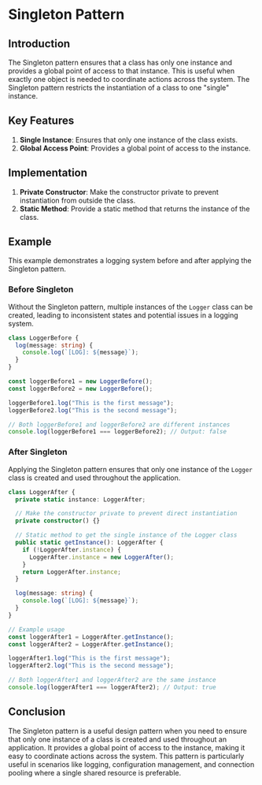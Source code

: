 # Singleton Pattern

## Introduction

The Singleton pattern ensures that a class has only one instance and provides a global point of access to that instance. This is useful when exactly one object is needed to coordinate actions across the system. The Singleton pattern restricts the instantiation of a class to one "single" instance.

## Key Features

1. **Single Instance**: Ensures that only one instance of the class exists.
2. **Global Access Point**: Provides a global point of access to the instance.

## Implementation

1. **Private Constructor**: Make the constructor private to prevent instantiation from outside the class.
2. **Static Method**: Provide a static method that returns the instance of the class.

## Example

This example demonstrates a logging system before and after applying the Singleton pattern.

### Before Singleton

Without the Singleton pattern, multiple instances of the `Logger` class can be created, leading to inconsistent states and potential issues in a logging system.

```typescript
class LoggerBefore {
  log(message: string) {
    console.log(`[LOG]: ${message}`);
  }
}

const loggerBefore1 = new LoggerBefore();
const loggerBefore2 = new LoggerBefore();

loggerBefore1.log("This is the first message");
loggerBefore2.log("This is the second message");

// Both loggerBefore1 and loggerBefore2 are different instances
console.log(loggerBefore1 === loggerBefore2); // Output: false
```

### After Singleton

Applying the Singleton pattern ensures that only one instance of the `Logger` class is created and used throughout the application.

```typescript
class LoggerAfter {
  private static instance: LoggerAfter;

  // Make the constructor private to prevent direct instantiation
  private constructor() {}

  // Static method to get the single instance of the Logger class
  public static getInstance(): LoggerAfter {
    if (!LoggerAfter.instance) {
      LoggerAfter.instance = new LoggerAfter();
    }
    return LoggerAfter.instance;
  }

  log(message: string) {
    console.log(`[LOG]: ${message}`);
  }
}

// Example usage
const loggerAfter1 = LoggerAfter.getInstance();
const loggerAfter2 = LoggerAfter.getInstance();

loggerAfter1.log("This is the first message");
loggerAfter2.log("This is the second message");

// Both loggerAfter1 and loggerAfter2 are the same instance
console.log(loggerAfter1 === loggerAfter2); // Output: true
```

## Conclusion

The Singleton pattern is a useful design pattern when you need to ensure that only one instance of a class is created and used throughout an application. It provides a global point of access to the instance, making it easy to coordinate actions across the system. This pattern is particularly useful in scenarios like logging, configuration management, and connection pooling where a single shared resource is preferable.
